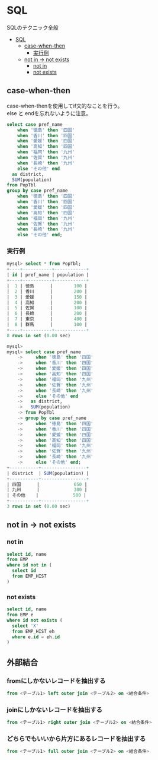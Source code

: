 # SQL

SQLのテクニック全般

- [SQL](#sql)
  - [case-when-then](#case-when-then)
    - [実行例](#実行例)
  - [not in → not exists](#not-in--not-exists)
    - [not in](#not-in)
    - [not exists](#not-exists)

## case-when-then

case-when-thenを使用してif文的なことを行う。  
else と endを忘れないように注意。

```sql
select case pref_name
    when '徳島' then '四国'
    when '香川' then '四国'
    when '愛媛' then '四国'
    when '高知' then '四国'
    when '福岡' then '九州'
    when '佐賀' then '九州'
    when '長崎' then '九州'
    else 'その他' end
  as district,
  SUM(population)
from PopTbl
group by case pref_name
    when '徳島' then '四国'
    when '香川' then '四国'
    when '愛媛' then '四国'
    when '高知' then '四国'
    when '福岡' then '九州'
    when '佐賀' then '九州'
    when '長崎' then '九州'
    else 'その他' end;
```

### 実行例

```SQL
mysql> select * from PopTbl;
+----+-----------+------------+
| id | pref_name | population |
+----+-----------+------------+
|  1 | 徳島      |        100 |
|  2 | 香川      |        200 |
|  3 | 愛媛      |        150 |
|  4 | 高知      |        200 |
|  5 | 佐賀      |        100 |
|  6 | 長崎      |        200 |
|  7 | 東京      |        400 |
|  8 | 群馬      |        100 |
+----+-----------+------------+
8 rows in set (0.00 sec)

mysql> 
mysql> select case pref_name
    ->     when '徳島' then '四国'
    ->     when '香川' then '四国'
    ->     when '愛媛' then '四国'
    ->     when '高知' then '四国'
    ->     when '福岡' then '九州'
    ->     when '佐賀' then '九州'
    ->     when '長崎' then '九州'
    ->     else 'その他' end
    ->   as district,
    ->   SUM(population)
    -> from PopTbl
    -> group by case pref_name
    ->     when '徳島' then '四国'
    ->     when '香川' then '四国'
    ->     when '愛媛' then '四国'
    ->     when '高知' then '四国'
    ->     when '福岡' then '九州'
    ->     when '佐賀' then '九州'
    ->     when '長崎' then '九州'
    ->     else 'その他' end;
+-----------+-----------------+
| district  | SUM(population) |
+-----------+-----------------+
| 四国      |             650 |
| 九州      |             300 |
| その他    |             500 |
+-----------+-----------------+
3 rows in set (0.00 sec)
```

## not in → not exists

### not in

```sql
select id, name
from EMP
where id not in (
  select id
  from EMP_HIST
)
```

### not exists

```sql
select id, name
from EMP e
where id not exists (
  select 'X'
  from EMP_HIST eh
  where e.id = eh.id
)
```

## 外部結合

### fromにしかないレコードを抽出する
```sql
from <テーブル1> left outer join <テーブル2> on <結合条件>
```

### joinにしかないレコードを抽出する
```sql
from <テーブル1> right outer join <テーブル2> on <結合条件>
```

### どちらでもいいから片方にあるレコードを抽出する
```sql
from <テーブル1> full outer join <テーブル2> on <結合条件>
```

